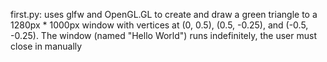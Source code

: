 first.py: uses glfw and OpenGL.GL to create and draw a green triangle to a 1280px * 1000px window with vertices at (0, 0.5), 
(0.5, -0.25), and (-0.5, -0.25). The window (named "Hello World") runs indefinitely, the user must close in manually
